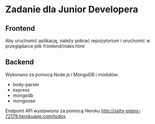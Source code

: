 # Zadanie dla Junior Developera

## Frontend

Aby uruchomić aplikację, należy pobrać repozytorium i uruchomić w przeglądarce plik frontend/index.html

## Backend

Wykonano za pomocą Node.js i MongoDB i modułów:
- body-parser
- express
- mongodb
- mongoose

Endpoint API wystawiony za pomocą Heroku http://salty-plains-72179.herokuapp.com/todos
